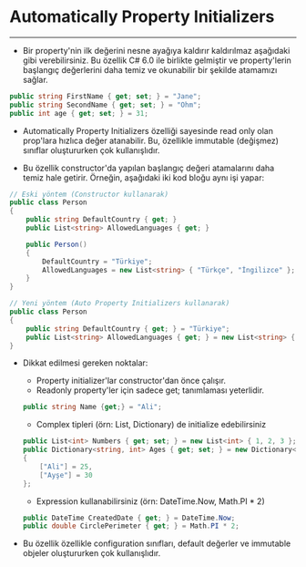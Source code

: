 # Automatically Property Initializers

---

- Bir property'nin ilk değerini nesne ayağıya kaldırır kaldırılmaz aşağıdaki gibi verebilirsiniz. Bu özellik C# 6.0 ile birlikte gelmiştir ve property'lerin başlangıç değerlerini daha temiz ve okunabilir bir şekilde atamamızı sağlar.

```csharp
public string FirstName { get; set; } = "Jane";
public string SecondName { get; set; } = "Ohm";
public int age { get; set; } = 31; 
```

- Automatically Property Initializers özelliği sayesinde read only olan prop'lara hızlıca değer atanabilir. Bu, özellikle immutable (değişmez) sınıflar oluştururken çok kullanışlıdır.

- Bu özellik constructor'da yapılan başlangıç değeri atamalarını daha temiz hale getirir. Örneğin, aşağıdaki iki kod bloğu aynı işi yapar:

```csharp
// Eski yöntem (Constructor kullanarak)
public class Person
{
    public string DefaultCountry { get; }
    public List<string> AllowedLanguages { get; }

    public Person()
    {
        DefaultCountry = "Türkiye";
        AllowedLanguages = new List<string> { "Türkçe", "İngilizce" };
    }
}

// Yeni yöntem (Auto Property Initializers kullanarak)
public class Person
{
    public string DefaultCountry { get; } = "Türkiye";
    public List<string> AllowedLanguages { get; } = new List<string> { "Türkçe", "İngilizce" };
}
```

- Dikkat edilmesi gereken noktalar:
  - Property initializer'lar constructor'dan önce çalışır.
  - Readonly property'ler için sadece get; tanımlaması yeterlidir.
  ```csharp
  public string Name {get;} = "Ali";
  ```
  - Complex tipleri (örn: List, Dictionary) de initialize edebilirsiniz
  ```csharp
  public List<int> Numbers { get; set; } = new List<int> { 1, 2, 3 };
  public Dictionary<string, int> Ages { get; set; } = new Dictionary<string, int>
  {
      ["Ali"] = 25,
      ["Ayşe"] = 30
  };
  ```
  - Expression kullanabilirsiniz (örn: DateTime.Now, Math.PI * 2)
  ```csharp
  public DateTime CreatedDate { get; } = DateTime.Now;
  public double CirclePerimeter { get; } = Math.PI * 2;
  ```

- Bu özellik özellikle configuration sınıfları, default değerler ve immutable objeler oluştururken çok kullanışlıdır. 